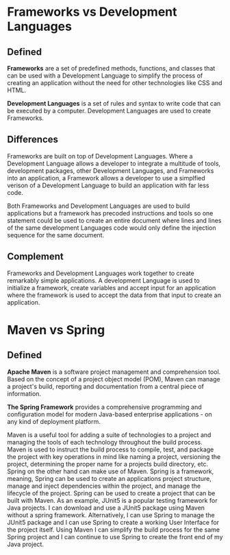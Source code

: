 # Frameworks vs Development Languages

## Defined

**Frameworks** are a set of predefined methods, functions, and classes that can be used with a Development Language to simplify the process of creating an application without the need for other technologies like CSS and HTML. 

**Development Languages** is a set of rules and syntax to write code that can be executed by a computer. Development Languages are used to create Frameworks. 

## Differences

Frameworks are built on top of Development Languages. Where a Development Language allows  a developer to integrate a multitude of tools, development packages, other Development Languages, and Frameworks into an application, a Framework allows a developer to use a simplfied verison of a Development Language to build an application with far less code. 

Both Frameworks and Development Languages are used to build applications but a framework has precoded instructions and tools so one statement could be used to create an entire document where lines and lines of the same development Languages code would only define the injection sequence for the same document.

## Complement

Frameworks and Development Languages work together to create remarkably simple applications. A development Language is used to initialize a framework, create variables and accept input for an application where the framework is used to accept the data from that input to create an application.


# Maven vs Spring 

## Defined

**Apache Maven** is a software project management and comprehension tool. Based on the concept of a project object model (POM), Maven can manage a project's build, reporting and documentation from a central piece of information.

**The Spring Framework** provides a comprehensive programming and configuration model for modern Java-based enterprise applications - on any kind of deployment platform.

Maven is a useful tool for adding  a suite of technologies to a project and managing the tools of each technology throughout the build process. Maven is used to instruct the build process to compile, test, and package the project with key operations in mind like naming a project, versioning the project, determining the proper name for a projects build directory, etc. Spring on the other hand can make use of Maven. Spring is a framework, meaning, Spring can be used to create an applications project structure, manage and inject dependencies within the project, and manage the lifecycle of the project. Spring can be used to create a project that can be built with Maven. As an example, JUnit5 is a popular testing framework for Java projects. I can download and use a JUnit5 package using Maven without a spring framework. Alternatively, I can use Spring to manage the JUnit5 package and I can use Spring to create a working User Interface for the project itself. Using Maven I can simplify the build process for the same Spring project and I can continue to use Spring to create the front end of my Java project.